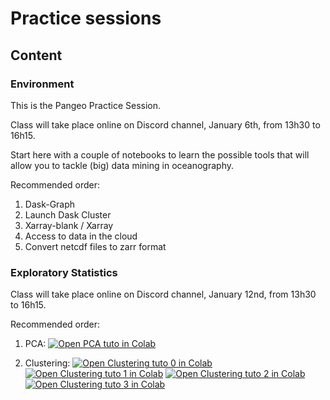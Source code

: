 # Practice sessions

## Content

### Environment

This is the Pangeo Practice Session. 

Class will take place online on Discord channel, January 6th, from 13h30 to 16h15.

Start here with a couple of notebooks to learn the possible tools that will allow you to tackle (big) data mining in oceanography.

Recommended order:

1. Dask-Graph
1. Launch Dask Cluster
1. Xarray-blank / Xarray
1. Access to data in the cloud
1. Convert netcdf files to zarr format


### Exploratory Statistics

Class will take place online on Discord channel, January 12nd, from 13h30 to 16h15.

Recommended order:

1. PCA: 
    [![Open PCA tuto in Colab](https://colab.research.google.com/assets/colab-badge.svg)](https://colab.research.google.com/github/obidam/ds2-2020/blob/ds2-2021/practice/exploratory_statitics/Clustering-Tuto-1.ipynb
)

1. Clustering:
 [![Open Clustering tuto 0 in Colab](https://colab.research.google.com/assets/colab-badge.svg)](https://colab.research.google.com/github/obidam/ds2-2020/blob/ds-2021/practice/exploratory_statistics/Clustering-Tuto-0.ipynb)
 [![Open Clustering tuto 1 in Colab](https://colab.research.google.com/assets/colab-badge.svg)](https://colab.research.google.com/github/obidam/ds2-2020/blob/ds-2021/practice/exploratory_statistics/Clustering-Tuto-1.ipynb)
 [![Open Clustering tuto 2 in Colab](https://colab.research.google.com/assets/colab-badge.svg)](https://colab.research.google.com/github/obidam/ds2-2020/blob/ds-2021/practice/exploratory_statistics/Clustering-Tuto-2.ipynb)
 [![Open Clustering tuto 3 in Colab](https://colab.research.google.com/assets/colab-badge.svg)](https://colab.research.google.com/github/obidam/ds2-2020/blob/ds-2021/practice/exploratory_statistics/Clustering-Tuto-3.ipynb)

